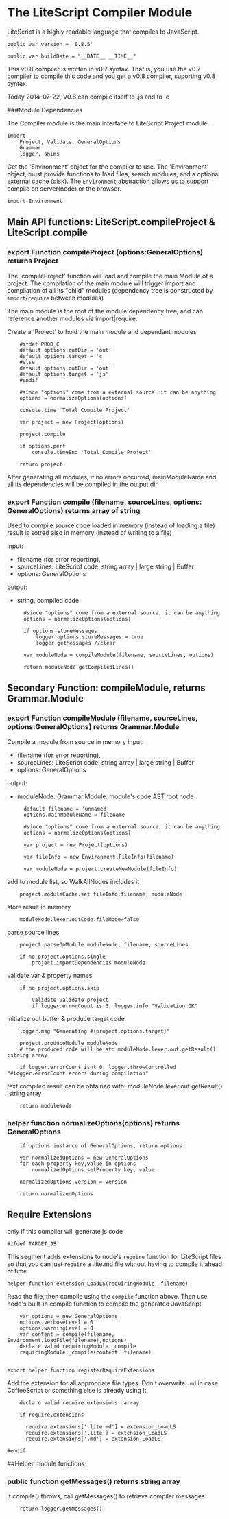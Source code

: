 The LiteScript Compiler Module
==============================
LiteScript is a highly readable language that compiles to JavaScript.

    public var version = '0.8.5'

    public var buildDate = "__DATE__ __TIME__"

This v0.8 compiler is written in v0.7 syntax. 
That is, you use the v0.7 compiler to compile this code 
and you get a v0.8 compiler, suporting v0.8 syntax.

Today 2014-07-22, V0.8 can compile itself to .js and to .c

###Module Dependencies

The Compiler module is the main interface to LiteScript Project module.
    
    import 
        Project, Validate, GeneralOptions
        Grammar 
        logger, shims
    
Get the 'Environment' object for the compiler to use.
The 'Environment' object, must provide functions to load files, search modules, 
and a optional external cache (disk). 
The `Environment` abstraction allows us to support compile on server(node) or the browser.

    import Environment

   
## Main API functions: LiteScript.compileProject & LiteScript.compile 

### export Function compileProject (options:GeneralOptions) returns Project

The 'compileProject' function will load and compile the main Module of a project. 
The compilation of the main module will trigger import and compilation of all its "child" modules 
(dependency tree is constructed by `import`/`require` between modules)

The main module is the root of the module dependency tree, and can reference
another modules via import|require.

Create a 'Project' to hold the main module and dependant modules

        #ifdef PROD_C
        default options.outDir = 'out'
        default options.target = 'c'
        #else
        default options.outDir = 'out'
        default options.target = 'js'
        #endif

        #since "options" come from a external source, it can be anything
        options = normalizeOptions(options)

        console.time 'Total Compile Project'

        var project = new Project(options)

        project.compile

        if options.perf
            console.timeEnd 'Total Compile Project'

        return project

After generating all modules, if no errors occurred, 
mainModuleName and all its dependencies will be compiled in the output dir

### export Function compile (filename, sourceLines, options: GeneralOptions) returns array of string

Used to compile source code loaded in memory (instead of loading a file)
result is sotred also in memory (instead of writing to a file)

input: 
* filename (for error reporting), 
* sourceLines: LiteScript code: string array | large string | Buffer 
* options: GeneralOptions

output: 
* string, compiled code

        #since "options" come from a external source, it can be anything
        options = normalizeOptions(options)

        if options.storeMessages
            logger.options.storeMessages = true
            logger.getMessages //clear

        var moduleNode = compileModule(filename, sourceLines, options)

        return moduleNode.getCompiledLines()


## Secondary Function: compileModule, returns Grammar.Module

### export Function compileModule (filename, sourceLines, options:GeneralOptions) returns Grammar.Module
Compile a module from source in memory
input: 
* filename (for error reporting), 
* sourceLines: LiteScript code: string array | large string | Buffer 
* options: GeneralOptions

output: 
* moduleNode: Grammar.Module: module's code AST root node 

        default filename = 'unnamed'
        options.mainModuleName = filename

        #since "options" come from a external source, it can be anything
        options = normalizeOptions(options)

        var project = new Project(options)

        var fileInfo = new Environment.FileInfo(filename)

        var moduleNode = project.createNewModule(fileInfo)

add to module list, so WalkAllNodes includes it

        project.moduleCache.set fileInfo.filename, moduleNode

store result in memory
        
        moduleNode.lexer.outCode.fileMode=false

parse source lines

        project.parseOnModule moduleNode, filename, sourceLines

        if no project.options.single
            project.importDependencies moduleNode

validate var & property names

        if no project.options.skip

            Validate.validate project
            if logger.errorCount is 0, logger.info "Validation OK"

initialize out buffer & produce target code 
    
        logger.msg "Generating #{project.options.target}"

        project.produceModule moduleNode
        # the produced code will be at: moduleNode.lexer.out.getResult() :string array

        if logger.errorCount isnt 0, logger.throwControlled "#logger.errorCount errors during compilation"

text compiled result can be obtained with: moduleNode.lexer.out.getResult() :string array

        return moduleNode

### helper function normalizeOptions(options) returns GeneralOptions


        if options instance of GeneralOptions, return options

        var normalizedOptions = new GeneralOptions
        for each property key,value in options
            normalizedOptions.setProperty key, value

        normalizedOptions.version = version

        return normalizedOptions


Require Extensions
------------------

only if this compiler will generate js code

    #ifdef TARGET_JS

This segment adds extensions to node's `require` function 
for LiteScript files so that you can just `require` a .lite.md file 
without having to compile it ahead of time 

    helper function extension_LoadLS(requiringModule, filename)

Read the file, then compile using the `compile` function above. 
Then use node's built-in compile function to compile the generated JavaScript.

        var options = new GeneralOptions
        options.verboseLevel = 0
        options.warningLevel = 0 
        var content = compile(filename, Environment.loadFile(filename),options)
        declare valid requiringModule._compile
        requiringModule._compile(content, filename)


    export helper function registerRequireExtensions
    
Add the extension for all appropriate file types. Don't overwrite `.md` in case CoffeeScript or something else is already using it.

        declare valid require.extensions :array

        if require.extensions

          require.extensions['.lite.md'] = extension_LoadLS
          require.extensions['.lite'] = extension_LoadLS
          require.extensions['.md'] = extension_LoadLS

    #endif 

##Helper module functions

### public function getMessages() returns string array
if compile() throws, call getMessages() to retrieve compiler messages

        return logger.getMessages();

